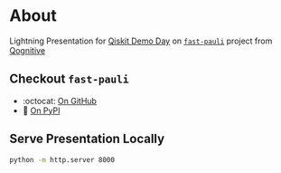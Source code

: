 # About
Lightning Presentation for [Qiskit Demo Day](https://github.com/Qiskit/feedback/wiki/Qiskit-DemoDays) on [`fast-pauli`](https://github.com/qognitive/fast-pauli) project from [Qognitive](https://qognitive.io/)


## Checkout `fast-pauli`
- :octocat: [On GitHub](https://github.com/qognitive/fast-pauli)
- :snake: [On PyPI](https://pypi.org/project/fast-pauli/)


## Serve Presentation Locally
```bash
python -m http.server 8000
```